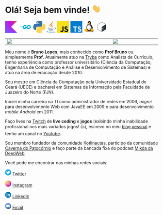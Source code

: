 # Olá! Seja bem vinde! <img src="https://raw.githubusercontent.com/brunolopesjn/brunolopesjn/main/img/hi.gif" width="30px">

<code><img height="40" alt="Kotlin" src="https://raw.githubusercontent.com/brunolopesjn/brunolopesjn/main/img/kotlin.jpg"></code>
<code><img height="40" alt="Go" src="https://raw.githubusercontent.com/brunolopesjn/brunolopesjn/main/img/golang.png"></code>
<code><img height="40" alt="Python" src="https://raw.githubusercontent.com/brunolopesjn/brunolopesjn/main/img/python.png"></code>
<code><img height="40" alt="Java" src="https://raw.githubusercontent.com/brunolopesjn/brunolopesjn/main/img/java.png"></code>
<code><img height="40" alt="JavaScript" src="https://raw.githubusercontent.com/brunolopesjn/brunolopesjn/main/img/javascript.png"></code>
<code><img height="40" alt="TypeScript" src="https://raw.githubusercontent.com/brunolopesjn/brunolopesjn/main/img/typescript.png"></code>
<code><img height="40" alt="GNU/Linux" src="https://raw.githubusercontent.com/brunolopesjn/brunolopesjn/main/img/linux-logo.png"></code>
<code><img height="40" alt="ZSH" src="https://raw.githubusercontent.com/brunolopesjn/brunolopesjn/main/img/shell.png"></code>

<center>
  <table>
    <tr>
        <td><img width="335px" align="left" src="https://github-readme-stats.vercel.app/api/top-langs/?username=profbrunolopes&hide=html&layout=compact&theme=swift" /></td>
        <td><img width="400px" align="left" src="https://github-readme-stats.vercel.app/api?username=profbrunolopes&theme=swift"/></td>
    </tr>   
  </table>
</center> 


Meu nome é **Bruno Lopes**, mais conhecido como **Prof Bruno** ou simplesmente **Prof**. Atualmente atuo na [Trybe](https://betrybe.com) como Analista de Currículo, tenho experiência como professor universitário (Ciência da Computação, Engenharia de Computação e Análise e Desenvolvimento de Sistemas) e atuo na área de educação desde 2010.

Sou mestre em Ciência da Computação pela Universidade Estadual do Ceará (UECE) e bacharel em Sistemas de Informação pela Faculdade de Juazeiro do Norte (FJN).

Iniciei minha carreira na TI como administrador de redes em 2006, _migrei_ para desenvolvimento Web com JavaEE em 2009 e para desenvolvimento _mobile Android_ em 2011.

Faço lives na [Twitch](https://twitch.tv/profbrunolopes) de **live coding** e **jogos** (exibindo minha inabilidade profissional nos mais variados jogos! 👍), escrevo no meu [blog pessoal](https://profbrunolopes.dev.br) e tenho um canal no [Youtube](https://youtube.com/brunolopesjn).

Sou membro fundador da comunidade [Kotlinautas](https://kotlinautas.dev), participo da comunidade [Caverna do Patocórnio](https://caverna.live/) e faço parte da bancada fixa do podcast [Mlkda da DeepWeb](https://anchor.fm/mlkda-da-deepweb)

Você pode me encontrar nas minhas redes sociais:

<a href="https://twitter.com/profbrunolopes"><img src="https://raw.githubusercontent.com/brunolopesjn/brunolopesjn/main/img/twitter.png" width="20"></img></a> [Twitter](https://twitter.com/profbrunolopes)

<a href="https://www.instagram.com/profbrunolopes/"><img src="https://raw.githubusercontent.com/brunolopesjn/brunolopesjn/main/img/instagram.png" width="20"></img></a> [Instagram](https://www.instagram.com/brunolopesjn)

<a href="https://www.linkedin.com/in/profbrunolopes"><img src="https://raw.githubusercontent.com/brunolopesjn/brunolopesjn/main/img/linkedin.png" width="20"></img></a> [LinkedIn](https://www.linkedin.com/in/profbrunolopes)

<a href="mailto:contato@profbrunolopes.dev.br"><img src="https://raw.githubusercontent.com/brunolopesjn/brunolopesjn/main/img/email.png" width="20"></img></a> [Email](mailto:contato@profbrunolopes.dev.br)

